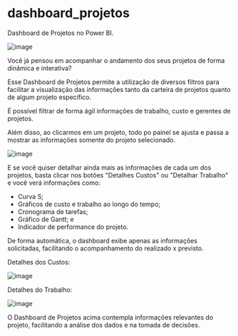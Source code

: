 # dashboard_projetos
Dashboard de Projetos no Power BI.

![image](https://github.com/leofsilva10/dashboard_projetos/assets/114931860/d4bb1d27-f058-4d94-8ed6-fd0df56f4e2b)

Você já pensou em acompanhar o andamento dos seus projetos de forma dinâmica e interativa?

Esse Dashboard de Projetos permite a utilização de diversos filtros para facilitar a visualização das informações tanto da carteira de projetos quanto de algum projeto específico.

É possível filtrar de forma ágil informações de trabalho, custo e gerentes de projetos.

Além disso, ao clicarmos em um projeto, todo po painel se ajusta e passa a mostrar as informações somente do projeto selecionado.

![image](https://github.com/leofsilva10/dashboard_projetos/assets/114931860/c3443711-0cfc-4700-accf-6c5f07f34efd)

E se você quiser detalhar ainda mais as informações de cada um dos projetos, basta clicar nos botões "Detalhes Custos" ou "Detalhar Trabalho" e você verá informações como:<br>
- Curva S;<br>
- Gráficos de custo e trabalho ao longo do tempo;<br>
- Cronograma de tarefas;<br>
- Gráfico de Gantt; e<br>
- Indicador de performance do projeto.<br>

De forma automática, o dashboard exibe apenas as informações solicitadas, facilitando o acompanhamento do realizado x previsto.

Detalhes dos Custos: 

![image](https://github.com/leofsilva10/dashboard_projetos/assets/114931860/0dcbec82-756c-428d-bd41-c2e3508ff0d8)

Detalhes do Trabalho:

![image](https://github.com/leofsilva10/dashboard_projetos/assets/114931860/c9884c34-e581-48ef-a41a-4152a2e370eb)

O Dashboard de Projetos acima contempla informações relevantes do projeto, facilitando a análise dos dados e na tomada de decisões.
